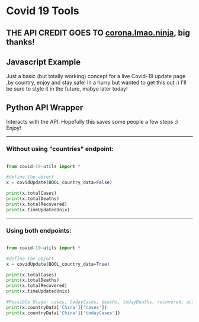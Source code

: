 # Covid 19 Tools

## THE API CREDIT GOES TO [corona.lmao.ninja](https://github.com/NovelCOVID/API), big thanks!

## Javascript Example
Just a basic (but totally working) concept for a live Covid-19 update page ,by country, enjoy and stay safe!
In a hurry but wanted to get this out :)
I'll be sure to style it in the future, mabye later today!

## Python API Wrapper
Interacts with the API.
Hopefully this saves some people a few steps :)
Enjoy!

-------

### Without using "countries" endpoint:

```py

from covid-19-utils import *

#define the object
x = covidUpdate(BOOL_country_data=False)

print(x.totalCases)
print(x.totalDeaths)
print(x.totalRecovered)
print(x.timeUpdatedUnix)
```
-------

### Using both endpoints:
```py

from covid-19-utils import *

#define the object
x = covidUpdate(BOOL_country_data=True)

print(x.totalCases)
print(x.totalDeaths)
print(x.totalRecovered)
print(x.timeUpdatedUnix)

#Possible Usage: cases, todayCases, deaths, todayDeaths, recovered, active, critical, casesPerOneMillion
print(x.countryData['China']['cases'])
print(x.countryData['China']['todayCases'])

```
